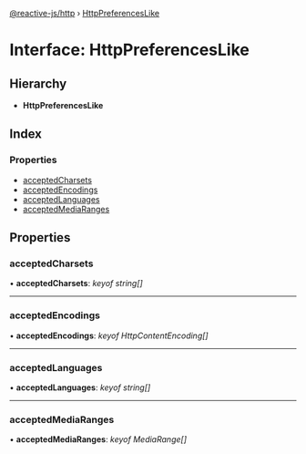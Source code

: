 [@reactive-js/http](../README.md) › [HttpPreferencesLike](httppreferenceslike.md)

# Interface: HttpPreferencesLike

## Hierarchy

* **HttpPreferencesLike**

## Index

### Properties

* [acceptedCharsets](httppreferenceslike.md#acceptedcharsets)
* [acceptedEncodings](httppreferenceslike.md#acceptedencodings)
* [acceptedLanguages](httppreferenceslike.md#acceptedlanguages)
* [acceptedMediaRanges](httppreferenceslike.md#acceptedmediaranges)

## Properties

###  acceptedCharsets

• **acceptedCharsets**: *keyof string[]*

___

###  acceptedEncodings

• **acceptedEncodings**: *keyof HttpContentEncoding[]*

___

###  acceptedLanguages

• **acceptedLanguages**: *keyof string[]*

___

###  acceptedMediaRanges

• **acceptedMediaRanges**: *keyof MediaRange[]*
